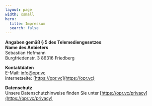```yaml
---
layout: page
width: xsmall
hero:
  title: Impressum
  search: false
---
```


**Angaben gemäß § 5 des Telemediengesetzes​**  
**Name des Anbieters**  
Sebastian Hofmann  
Burgfriedenstr. 3
86316 Friedberg

**Kontaktdaten**  
E-Mail: info@opr.vc  
Internetseite: [https://opr.vc](https://opr.vc)

**Datenschutz**  
Unsere Datenschutzhinweise finden Sie unter [https://opr.vc/privacy](https://opr.vc/privacy)
